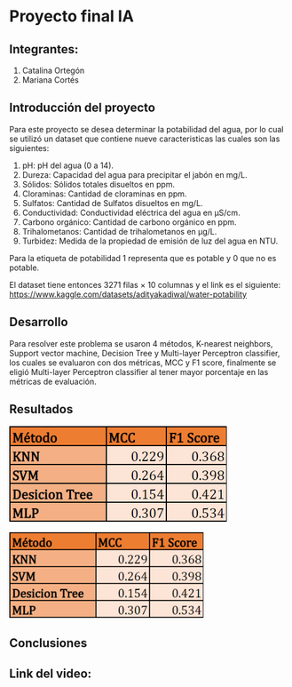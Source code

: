 # Proyecto final IA

## Integrantes:
1. Catalina Ortegón
2. Mariana Cortés

## Introducción del proyecto
Para este proyecto se desea determinar la potabilidad del agua, por lo cual se utilizó un dataset que contiene nueve caracteristicas las cuales son las siguientes:
1. pH: pH del agua (0 a 14).
2. Dureza: Capacidad del agua para precipitar el jabón en mg/L.
3. Sólidos: Sólidos totales disueltos en ppm.
4. Cloraminas: Cantidad de cloraminas en ppm.
5. Sulfatos: Cantidad de Sulfatos disueltos en mg/L.
6. Conductividad: Conductividad eléctrica del agua en μS/cm.
7. Carbono orgánico: Cantidad de carbono orgánico en ppm.
8. Trihalometanos: Cantidad de trihalometanos en μg/L.
9. Turbidez: Medida de la propiedad de emisión de luz del agua en NTU.

Para la etiqueta de potabilidad 1 representa que es potable y 0 que no es potable. 

El dataset tiene entonces 3271 filas × 10 columnas y el link es el siguiente: https://www.kaggle.com/datasets/adityakadiwal/water-potability

## Desarrollo
Para resolver este problema se usaron 4 métodos, K-nearest neighbors, Support vector machine, Decision Tree y Multi-layer Perceptron classifier, los cuales se evaluaron con dos métricas, MCC y F1 score, finalmente se eligió Multi-layer Perceptron classifier al tener mayor porcentaje en las métricas de evaluación.

## Resultados
![Image](https://github.com/Marcg20/ProyectoIA-ML/blob/main/re.png)

<img src="https://github.com/Marcg20/ProyectoIA-ML/blob/main/re.png" width="350"/>

## Conclusiones


## Link del video: 

